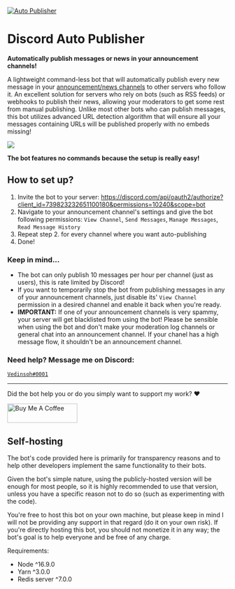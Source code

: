 [![Auto Publisher](https://cdn.discordapp.com/app-icons/739823232651100180/afc7325d445543050505179799e8fb7d.png)](https://discord.com/api/oauth2/authorize?client_id=739823232651100180&permissions=10240&scope=bot 'Auto Publisher bot')

# Discord Auto Publisher

**Automatically publish messages or news in your announcement channels!**

A lightweight command-less bot that will automatically publish every new message in your [announcement/news channels](https://support.discord.com/hc/en-us/articles/360032008192-Announcement-Channels-) to other servers who follow it. An excellent solution for servers who rely on bots (such as RSS feeds) or webhooks to publish their news, allowing your moderators to get some rest from manual publishing. Unlike most other bots who can publish messages, this bot utilizes advanced URL detection algorithm that will ensure all your messages containing URLs will be published properly with no embeds missing!

![](https://media.giphy.com/media/KxgsmVFc4nMF7U50UF/giphy.gif)

**The bot features no commands because the setup is really easy!**

## How to set up?

1. Invite the bot to your server: https://discord.com/api/oauth2/authorize?client_id=739823232651100180&permissions=10240&scope=bot
2. Navigate to your announcement channel's settings and give the bot following permissions: `View Channel`, `Send Messages`, `Manage Messages`, `Read Message History`
3. Repeat step 2. for every channel where you want auto-publishing
4. Done!

### Keep in mind...

- The bot can only publish 10 messages per hour per channel (just as users), this is rate limited by Discord!
- If you want to temporarily stop the bot from publishing messages in any of your announcement channels, just disable its' `View Channel` permission in a desired channel and enable it back when you're ready.
- **IMPORTANT:** If one of your announcement channels is very spammy, your server will get blacklisted from using the bot! Please be sensible when using the bot and don't make your moderation log channels or general chat into an announcement channel. If your chanel has a high message flow, it shouldn't be an announcement channel.

### Need help? Message me on Discord:

<a href="https://discord.com/users/150701861626839041" target="_blank">`Vedinsoh#0001`</a>

---

Did the bot help you or do you simply want to support my work? ❤️

<a href="https://www.buymeacoffee.com/Vedinsoh" target="_blank"><img src="https://cdn.buymeacoffee.com/buttons/v2/default-yellow.png" width="160" height="44" alt="Buy Me A Coffee"></a>

## Self-hosting

The bot's code provided here is primarily for transparency reasons and to help other developers implement the same functionality to their bots.

Given the bot's simple nature, using the publicly-hosted version will be enough for most people, so it is highly recommended to use that version, unless you have a specific reason not to do so (such as experimenting with the code).

You're free to host this bot on your own machine, but please keep in mind I will not be providing any support in that regard (do it on your own risk). If you're directly hosting this bot, you should not monetize it in any way; the bot's goal is to help everyone and be free of any charge.

Requirements:

- Node ^16.9.0
- Yarn ^3.0.0
- Redis server ^7.0.0
